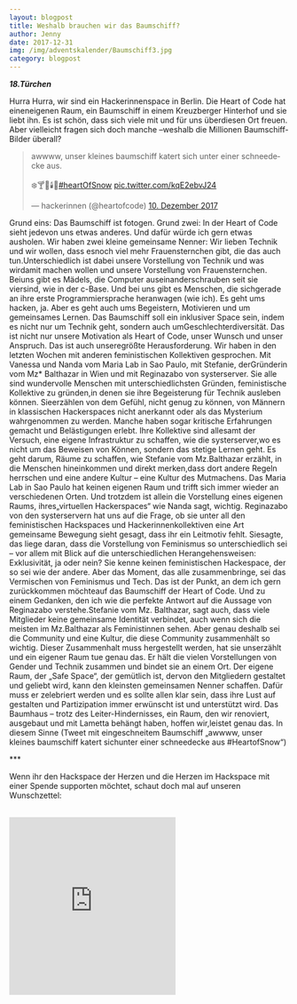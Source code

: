 ```yaml
---
layout: blogpost
title: Weshalb brauchen wir das Baumschiff?
author: Jenny
date: 2017-12-31
img: /img/adventskalender/Baumschiff3.jpg
category: blogpost
---
```


***18.Türchen***


Hurra Hurra, wir sind ein Hackerinnenspace in Berlin. Die Heart of Code hat eineneigenen Raum, ein Baumschiff in einem Kreuzberger Hinterhof und sie liebt ihn. Es ist schön, dass sich viele mit und für uns überdiesen Ort freuen. Aber vielleicht fragen sich doch manche –weshalb die Millionen Baumschiff-Bilder überall?

<blockquote class="twitter-tweet" data-lang="de"><p lang="de" dir="ltr">awwww, unser kleines baumschiff katert sich unter einer schneedecke aus.<br><br>❄️🍸🎄🕯️💙<a href="https://twitter.com/hashtag/heartOfSnow?src=hash&amp;ref_src=twsrc%5Etfw">#heartOfSnow</a> <a href="https://t.co/kqE2ebvJ24">pic.twitter.com/kqE2ebvJ24</a></p>&mdash; hackerinnen (@heartofcode) <a href="https://twitter.com/heartofcode/status/939985274947489793?ref_src=twsrc%5Etfw">10. Dezember 2017</a></blockquote>
<script async src="https://platform.twitter.com/widgets.js" charset="utf-8"></script>

Grund eins: Das Baumschiff ist fotogen. Grund zwei: In der Heart of Code sieht jedevon uns etwas anderes. Und dafür würde ich gern etwas ausholen.
Wir haben zwei kleine gemeinsame Nenner: Wir lieben Technik und wir wollen, dass esnoch viel mehr Frauensternchen gibt, die das auch tun.Unterschiedlich ist dabei unsere Vorstellung von Technik und was wirdamit machen wollen und unsere Vorstellung von Frauensternchen. Beiuns gibt es Mädels, die Computer auseinanderschrauben seit sie viersind, wie in der c-Base. Und bei uns gibt es Menschen, die sichgerade an ihre erste Programmiersprache heranwagen (wie ich). Es geht ums hacken, ja. Aber es geht auch ums Begeistern, Motivieren und um gemeinsames Lernen. Das Baumschiff soll ein inklusiver Space sein, indem es nicht nur um Technik geht, sondern auch umGeschlechterdiversität. Das ist nicht nur unsere Motivation als Heart of Code, unser Wunsch und unser Anspruch. Das ist auch unseregrößte Herausforderung.
Wir haben in den letzten Wochen mit anderen feministischen Kollektiven gesprochen. Mit Vanessa und Nanda vom  Maria Lab in Sao Paulo, mit Stefanie, derGründerin vom Mz* Balthazar in Wien und mit Reginazabo von systerserver. Sie alle sind wundervolle Menschen mit unterschiedlichsten Gründen, feministische Kollektive zu gründen,in denen sie ihre Begeisterung für Technik ausleben können. Sieerzählen von dem Gefühl, nicht genug zu können, von Männern in klassischen Hackerspaces nicht anerkannt oder als das Mysterium wahrgenommen zu werden. Manche haben sogar kritische Erfahrungen gemacht und Belästigungen erlebt. Ihre Kollektive sind allesamt der Versuch, eine eigene Infrastruktur zu schaffen, wie die systerserver,wo es nicht um das Beweisen von Können, sondern das stetige Lernen geht. Es geht darum, Räume zu schaffen, wie Stefanie vom Mz.Balthazar erzählt, in die Menschen hineinkommen und direkt merken,dass dort andere Regeln herrschen und eine andere Kultur – eine Kultur des Mutmachens. Das Maria Lab in Sao Paulo hat keinen eigenen Raum und trifft sich immer wieder an verschiedenen Orten. Und trotzdem ist allein die Vorstellung eines eigenen Raums, ihres„virtuellen Hackerspaces“ wie Nanda sagt, wichtig.
Reginazabo von den systerservern hat uns auf die Frage, ob sie unter all den feministischen Hackspaces und Hackerinnenkollektiven eine Art gemeinsame Bewegung sieht gesagt, dass ihr ein Leitmotiv fehlt. Siesagte, das liege daran, dass die Vorstellung von Feminismus so unterschiedlich sei – vor allem mit Blick auf die unterschiedlichen Herangehensweisen: Exklusivität, ja oder nein? Sie kenne keinen feministischen Hackespace, der so sei wie der andere. Aber das Moment, das alle zusammenbringe, sei das Vermischen von Feminismus und Tech. Das ist der Punkt, an dem ich gern zurückkommen möchteauf das Baumschiff der Heart of Code. Und zu einem Gedanken, den ich wie die perfekte Antwort auf die Aussage von Reginazabo verstehe.Stefanie vom Mz. Balthazar, sagt auch, dass viele Mitglieder keine gemeinsame Identität verbindet, auch wenn sich die meisten im Mz.Balthazar als Feministinnen sehen. Aber genau deshalb sei die Community und eine Kultur, die diese Community zusammenhält so wichtig. Dieser Zusammenhalt muss hergestellt werden, hat sie unserzählt und ein eigener Raum tue genau das. Er hält die vielen Vorstellungen von Gender und Technik zusammen und bindet sie an einem Ort. Der eigene Raum, der „Safe Space“, der gemütlich ist, dervon den Mitgliedern gestaltet und geliebt wird, kann den kleinsten gemeinsamen Nenner schaffen. Dafür muss er zelebriert werden und es sollte allen klar sein, dass ihre Lust auf gestalten  und Partizipation immer erwünscht ist und unterstützt wird. Das Baumhaus – trotz des Leiter-Hindernisses, ein Raum, den wir renoviert, ausgebaut und mit Lametta behängt haben, hoffen wir,leistet genau das. In diesem Sinne (Tweet mit eingeschneitem Baumschiff „awwww, unser kleines baumschiff katert sichunter einer schneedecke aus #HeartofSnow“)


\*\*\*

Wenn ihr den Hackspace der Herzen und die Herzen im Hackspace mit einer Spende supporten möchtet, schaut doch mal auf unseren Wunschzettel:

<br>
<iframe frameborder="0" marginheight="0" marginwidth="0" src="https://www.betterplace-widget.org/projects/58907?l=de" height="320">Informieren und spenden: <a href='https://www.betterplace.org/de/projects/58907-merry-drucking-adventskalender-der-heart-of-code-e-v' target='_blank'>„Merry Drucking - Adventskalender der Heart of Code e.V.“</a> auf betterplace.org öffnen.</iframe>
<br>
